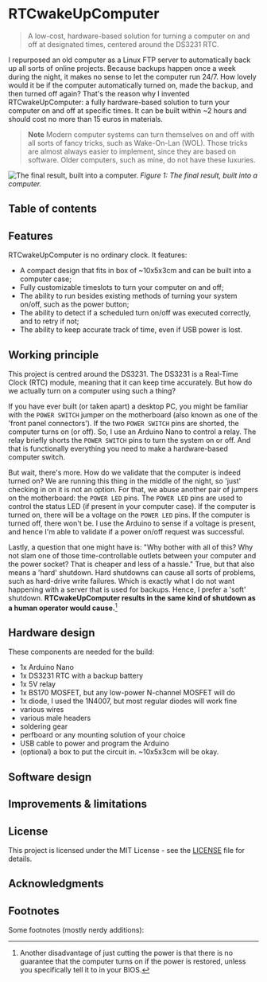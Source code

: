 # RTCwakeUpComputer
> A low-cost, hardware-based solution for turning a computer on and off at designated times, centered around the DS3231 RTC.

I repurposed an old computer as a Linux FTP server to automatically back up all sorts of online projects. Because backups happen once a week during the night, it makes no sense to let the computer run 24/7. 
How lovely would it be if the computer automatically turned on, made the backup, and then turned off again? That's the reason why I invented RTCwakeUpComputer: a fully hardware-based solution to turn your computer on and off at specific times. It can be built within ~2 hours and should cost no more than 15 euros in materials.

> **Note**
> Modern computer systems can turn themselves on and off with all sorts of fancy tricks, such as Wake-On-Lan (WOL). Those tricks are almost always easier to implement, since they are based on software. Older computers, such as mine, do not have these luxuries.

![The final result, built into a computer.](/final.jpeg)
*Figure 1: The final result, built into a computer.*

## Table of contents


## Features

RTCwakeUpComputer is no ordinary clock. It features:

* A compact design that fits in box of ~10x5x3cm and can be built into a computer case;
* Fully customizable timeslots to turn your computer on and off;
* The ability to run besides existing methods of turning your system on/off, such as the power button;
* The ability to detect if a scheduled turn on/off was executed correctly, and to retry if not;
* The ability to keep accurate track of time, even if USB power is lost.

## Working principle

This project is centred around the DS3231. The DS3231 is a Real-Time Clock (RTC) module, meaning that it can keep time accurately. But how do we actually turn on a computer using such a thing? 

If you have ever built (or taken apart) a desktop PC, you might be familiar with the `POWER SWITCH` jumper on the motherboard (also known as one of the 'front panel connectors'). If the two `POWER SWITCH` pins are shorted, the computer turns on (or off). 
So, I use an Arduino Nano to control a relay. The relay briefly shorts the `POWER SWITCH` pins to turn the system on or off. And that is functionally everything you need to make a hardware-based computer switch.

But wait, there's more. How do we validate that the computer is indeed turned on? We are running this thing in the middle of the night, so 'just' checking in on it is not an option. 
For that, we abuse another pair of jumpers on the motherboard: the `POWER LED` pins. The `POWER LED` pins are used to control the status LED (if present in your computer case). If the computer is turned on, there will be a voltage on the `POWER LED` pins. If the computer is turned off, there won't be. I use the Arduino to sense if a voltage is present, and hence I'm able to validate if a power on/off request was successful.

Lastly, a question that one might have is: "Why bother with all of this? Why not slam one of those time-controllable outlets between your computer and the power socket? That is cheaper and less of a hassle."
True, but that also means a 'hard' shutdown. Hard shutdowns can cause all sorts of problems, such as hard-drive write failures. Which is exactly what I do not want happening with a server that is used for backups. Hence, I prefer a 'soft' shutdown. **RTCwakeUpComputer results in the same kind of shutdown as a human operator would cause.**[^HARDSHUTDOWN]

[^HARDSHUTDOWN]: Another disadvantage of just cutting the power is that there is no guarantee that the computer turns on if the power is restored, unless you specifically tell it to in your BIOS.

## Hardware design

These components are needed for the build:

* 1x Arduino Nano
* 1x DS3231 RTC with a backup battery
* 1x 5V relay
* 1x BS170 MOSFET, but any low-power N-channel MOSFET will do
* 1x diode, I used the 1N4007, but most regular diodes will work fine
* various wires
* various male headers
* soldering gear
* perfboard or any mounting solution of your choice
* USB cable to power and program the Arduino
* (optional) a box to put the circuit in. ~10x5x3cm will be okay.

## Software design






## Improvements & limitations



## License

This project is licensed under the MIT License - see the [LICENSE](LICENSE) file for details.


## Acknowledgments



## Footnotes
<!---
gets rendered automatically
-->

Some footnotes (mostly nerdy additions):

